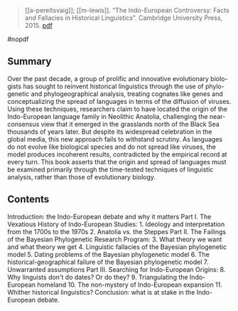 > [[a-pereltsvaig]]; [[m-lewis]]. "The Indo-European Controversy: Facts and Fallacies in Historical Linguistics". Cambridge University Press, 2015. [pdf](a/a-pereltsvaig-m-lewis2015.pdf)

#nopdf 

## Summary
Over the past decade, a group of prolific and innovative evolutionary biolo- gists has sought to reinvent historical linguistics through the use of phylo- genetic and phylogeographical analysis, treating cognates like genes and conceptualizing the spread of languages in terms of the diffusion of viruses. Using these techniques, researchers claim to have located the origin of the Indo-European language family in Neolithic Anatolia, challenging the near- consensus view that it emerged in the grasslands north of the Black Sea thousands of years later. But despite its widespread celebration in the global media, this new approach fails to withstand scrutiny. As languages do not evolve like biological species and do not spread like viruses, the model produces incoherent results, contradicted by the empirical record at every turn. This book asserts that the origin and spread of languages must be examined primarily through the time-tested techniques of linguistic analysis, rather than those of evolutionary biology.

## Contents
Introduction: the Indo-European debate and why it matters Part I. The Vexatious History of Indo-European Studies: 1. Ideology and interpretation from the 1700s to the 1970s 2. Anatolia vs. the Steppes Part II. The Failings of the Bayesian Phylogenetic Research Program: 3. What theory we want and what theory we get 4. Linguistic fallacies of the Bayesian phylogenetic model 5. Dating problems of the Bayesian phylogenetic model 6. The historical-geographical failure of the Bayesian phylogenetic model 7. Unwarranted assumptions Part III. Searching for Indo-European Origins: 8. Why linguists don't do dates? Or do they? 9. Triangulating the Indo-European homeland 10. The non-mystery of Indo-European expansion 11. Whither historical linguistics? Conclusion: what is at stake in the Indo-European debate.